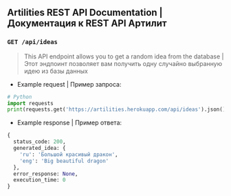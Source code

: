 ## Artilities REST API Documentation | Документация к REST API Артилит
### `GET /api/ideas`
> This API endpoint allows you to get a random idea from the database | Этот эндпоинт позволяет вам получить одну случайно выбранную идею из базы данных
- Example request | Пример запроса:
```py
# Python
import requests
print(requests.get('https://artilities.herokuapp.com/api/ideas').json())
```
- Example response | Пример ответа:
```py
{
  status_code: 200, 
  generated_idea: {
    'ru': 'Большой красивый дракон',
    'eng': 'Big beautiful dragon'
  },
  error_response: None,
  execution_time: 0
}
```
